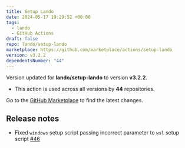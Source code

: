 ```yaml
---
title: Setup Lando
date: 2024-05-17 19:29:52 +00:00
tags:
  - lando
  - GitHub Actions
draft: false
repo: lando/setup-lando
marketplace: https://github.com/marketplace/actions/setup-lando
version: v3.2.2
dependentsNumber: "44"
---
```



Version updated for **lando/setup-lando** to version **v3.2.2**.
- This action is used across all versions by **44** repositories.

Go to the [GitHub Marketplace](https://github.com/marketplace/actions/setup-lando) to find the latest changes.

## Release notes

* Fixed `windows` setup script passing incorrect parameter to `wsl` setup script [#46](https://github.com/lando/setup-lando/issues/44)

